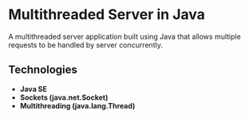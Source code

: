 # Multithreaded Server in Java

A multithreaded server application built using Java that allows multiple requests to be handled by server concurrently.

## Technologies
- **Java SE**
- **Sockets (java.net.Socket)**
- **Multithreading (java.lang.Thread)**
